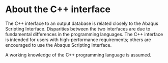 # About the C++ interface

The C++ interface to an output database is related closely to the Abaqus Scripting Interface. Disparities between the two interfaces are due to fundamental differences in the programming languages. The C++ interface is intended for users with high-performance requirements; others are encouraged to use the Abaqus Scripting Interface.

A working knowledge of the C++ programming language is assumed.

